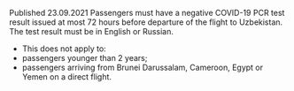 Published 23.09.2021
Passengers must have a negative COVID-19 PCR test result issued at most 72 hours before departure of the flight to Uzbekistan. The test result must be in English or Russian.
- This does not apply to:
- passengers younger than 2 years;
- passengers arriving from Brunei Darussalam, Cameroon, Egypt or Yemen on a direct flight.